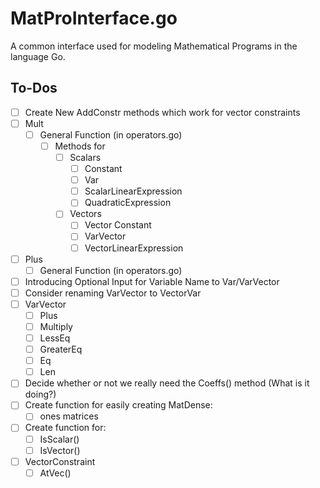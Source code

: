 # MatProInterface.go
A common interface used for modeling Mathematical Programs in the language Go.

## To-Dos

* [ ] Create New AddConstr methods which work for vector constraints
* [ ] Mult
  * [ ] General Function (in operators.go)
    * [ ] Methods for
        * [ ] Scalars
            * [ ] Constant
            * [ ] Var
            * [ ] ScalarLinearExpression
            * [ ] QuadraticExpression
        * [ ] Vectors
            * [ ] Vector Constant
            * [ ] VarVector
            * [ ] VectorLinearExpression
* [ ] Plus
    * [ ] General Function (in operators.go)
* [ ] Introducing Optional Input for Variable Name to Var/VarVector
* [ ] Consider renaming VarVector to VectorVar
* [ ] VarVector
    * [ ] Plus
    * [ ] Multiply
    * [ ] LessEq
    * [ ] GreaterEq
    * [ ] Eq
    * [ ] Len
* [ ] Decide whether or not we really need the Coeffs() method (What is it doing?)
* [ ] Create function for easily creating MatDense:
    * [ ] ones matrices
* [ ] Create function for:
    * [ ] IsScalar()
    * [ ] IsVector()
* [ ] VectorConstraint
    * [ ] AtVec()